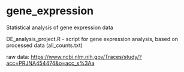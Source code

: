 # gene_expression
Statistical analysis of gene expression data

DE_analysis_project.R - script for gene expression analysis, based on processed data (all_counts.txt)

raw data: https://www.ncbi.nlm.nih.gov/Traces/study/?acc=PRJNA454474&o=acc_s%3Aa

